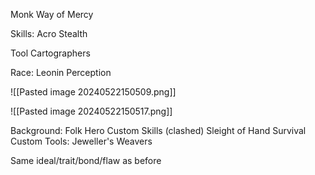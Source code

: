 
Monk 
Way of Mercy

Skills:
Acro
Stealth

Tool
Cartographers

Race: Leonin
Perception

![[Pasted image 20240522150509.png]]

![[Pasted image 20240522150517.png]]

Background:
Folk Hero
Custom Skills (clashed)
Sleight of Hand
Survival
Custom Tools:
Jeweller's 
Weavers

Same ideal/trait/bond/flaw as before

